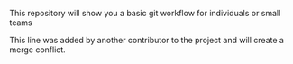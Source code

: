 This repository will show you a basic git workflow for individuals or small teams

This line was added by another contributor to the project and will create a merge conflict.

